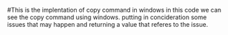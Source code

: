 #This is the implentation of copy command in windows
in this code we can see the copy command using windows.
putting in concideration some issues that may happen and returning a value that referes to the issue.
